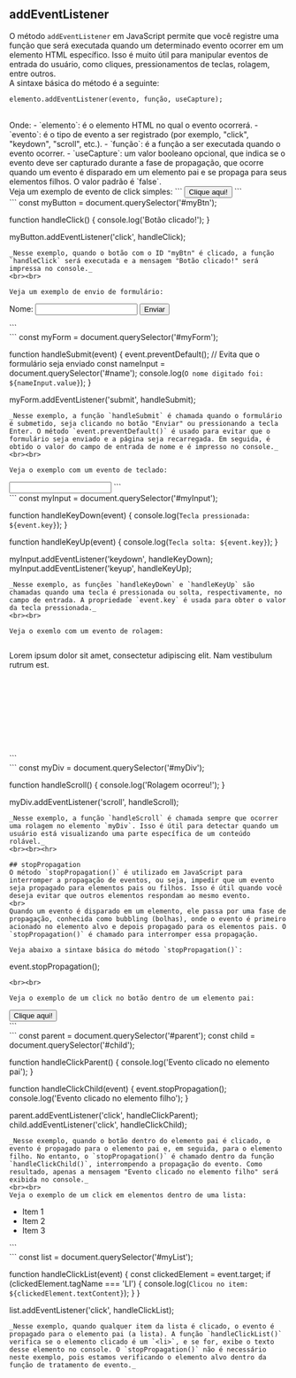 ## addEventListener
O método `addEventListener` em JavaScript permite que você registre uma função que será executada quando um determinado evento ocorrer em um elemento HTML específico. Isso é muito útil para manipular eventos de entrada do usuário, como cliques, pressionamentos de teclas, rolagem, entre outros.
<br>
A sintaxe básica do método é a seguinte:

```
elemento.addEventListener(evento, função, useCapture);
```
<br>
Onde:
- `elemento`: é o elemento HTML no qual o evento ocorrerá.
- `evento`: é o tipo de evento a ser registrado (por exemplo, "click", "keydown", "scroll", etc.).
- `função`: é a função a ser executada quando o evento ocorrer.
- `useCapture`: um valor booleano opcional, que indica se o evento deve ser capturado durante a fase de propagação, que ocorre quando um evento é disparado em um elemento pai e se propaga para seus elementos filhos. O valor padrão é `false`.
<br>
Veja um exemplo de evento de click simples:
```
<button id="myBtn">Clique aqui!</button>
```
<br>
```
const myButton = document.querySelector('#myBtn');

function handleClick() {
  console.log('Botão clicado!');
}

myButton.addEventListener('click', handleClick);
```
_Nesse exemplo, quando o botão com o ID "myBtn" é clicado, a função `handleClick` será executada e a mensagem "Botão clicado!" será impressa no console._
<br><br>

Veja um exemplo de envio de formulário:
```
<form id="myForm">
  <label for="name">Nome:</label>
  <input type="text" id="name">
  <button type="submit">Enviar</button>
</form>
```
<br>
```
const myForm = document.querySelector('#myForm');

function handleSubmit(event) {
  event.preventDefault(); // Evita que o formulário seja enviado
  const nameInput = document.querySelector('#name');
  console.log(`O nome digitado foi: ${nameInput.value}`);
}

myForm.addEventListener('submit', handleSubmit);
```
_Nesse exemplo, a função `handleSubmit` é chamada quando o formulário é submetido, seja clicando no botão "Enviar" ou pressionando a tecla Enter. O método `event.preventDefault()` é usado para evitar que o formulário seja enviado e a página seja recarregada. Em seguida, é obtido o valor do campo de entrada de nome e é impresso no console._
<br><br>

Veja o exemplo com um evento de teclado:
```
<input type="text" id="myInput">
```
<br>
```
const myInput = document.querySelector('#myInput');

function handleKeyDown(event) {
  console.log(`Tecla pressionada: ${event.key}`);
}

function handleKeyUp(event) {
  console.log(`Tecla solta: ${event.key}`);
}

myInput.addEventListener('keydown', handleKeyDown);
myInput.addEventListener('keyup', handleKeyUp);
```
_Nesse exemplo, as funções `handleKeyDown` e `handleKeyUp` são chamadas quando uma tecla é pressionada ou solta, respectivamente, no campo de entrada. A propriedade `event.key` é usada para obter o valor da tecla pressionada._
<br><br>

Veja o exemlo com um evento de rolagem:
```
<div id="myDiv" style="height: 200px; overflow: auto;">
  <p>Lorem ipsum dolor sit amet, consectetur adipiscing elit. Nam vestibulum rutrum est.</p>
</div>
```
<br>
```
const myDiv = document.querySelector('#myDiv');

function handleScroll() {
  console.log('Rolagem ocorreu!');
}

myDiv.addEventListener('scroll', handleScroll);
```
_Nesse exemplo, a função `handleScroll` é chamada sempre que ocorrer uma rolagem no elemento `myDiv`. Isso é útil para detectar quando um usuário está visualizando uma parte específica de um conteúdo rolável._
<br><br><hr>

## stopPropagation
O método `stopPropagation()` é utilizado em JavaScript para interromper a propagação de eventos, ou seja, impedir que um evento seja propagado para elementos pais ou filhos. Isso é útil quando você deseja evitar que outros elementos respondam ao mesmo evento.
<br>
Quando um evento é disparado em um elemento, ele passa por uma fase de propagação, conhecida como bubbling (bolhas), onde o evento é primeiro acionado no elemento alvo e depois propagado para os elementos pais. O `stopPropagation()` é chamado para interromper essa propagação.

Veja abaixo a sintaxe básica do método `stopPropagation()`:

```
event.stopPropagation();
```
<br><br>

Veja o exemplo de um click no botão dentro de um elemento pai:
```
<div id="parent">
  <button id="child">Clique aqui!</button>
</div>
```
<br>
```
const parent = document.querySelector('#parent');
const child = document.querySelector('#child');

function handleClickParent() {
  console.log('Evento clicado no elemento pai');
}

function handleClickChild(event) {
  event.stopPropagation();
  console.log('Evento clicado no elemento filho');
}

parent.addEventListener('click', handleClickParent);
child.addEventListener('click', handleClickChild);
```
_Nesse exemplo, quando o botão dentro do elemento pai é clicado, o evento é propagado para o elemento pai e, em seguida, para o elemento filho. No entanto, o `stopPropagation()` é chamado dentro da função `handleClickChild()`, interrompendo a propagação do evento. Como resultado, apenas a mensagem "Evento clicado no elemento filho" será exibida no console._
<br><br>
Veja o exemplo de um click em elementos dentro de uma lista:
```
<ul id="myList">
  <li>Item 1</li>
  <li>Item 2</li>
  <li>Item 3</li>
</ul>
```
<br>
```
const list = document.querySelector('#myList');

function handleClickList(event) {
  const clickedElement = event.target;
  if (clickedElement.tagName === 'LI') {
    console.log(`Clicou no item: ${clickedElement.textContent}`);
  }
}

list.addEventListener('click', handleClickList);
```
_Nesse exemplo, quando qualquer item da lista é clicado, o evento é propagado para o elemento pai (a lista). A função `handleClickList()` verifica se o elemento clicado é um `<li>`, e se for, exibe o texto desse elemento no console. O `stopPropagation()` não é necessário neste exemplo, pois estamos verificando o elemento alvo dentro da função de tratamento de evento._
